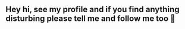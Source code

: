 ## Hey hi, see my profile and if you find anything disturbing please tell me and follow me too 👋

<!--
**piyushm97/piyushm97** is a ✨ _special_ ✨ repository because its `README.md` (this file) appears on your GitHub profile.

<h1 align="center">Hi there 👋, I'm Piyush Mahajan</h1>
<h3 align="center">Data Analyst | Machine Learning Engineer | Problem Solver</h3>

<p align="center">
  <a href="https://www.linkedin.com/in/piyush-mahajan-b554aa124/" target="_blank">
    <img src="https://img.shields.io/badge/LinkedIn-blue?logo=linkedin&style=for-the-badge" />
  </a>
  <a href="mailto:pmahajan97@gmail.com">
    <img src="https://img.shields.io/badge/Email-grey?logo=gmail&style=for-the-badge" />
  </a>
  <a href="https://piyushm97.github.io/piyush-portfolio/" target="_blank">
    <img src="https://img.shields.io/badge/Portfolio-000000?style=for-the-badge&logo=About.me&logoColor=white" />
  </a>
</p>

---

## 👨‍💻 About Me

🎓 Graduate student in **Technology Management** & **Business Analytics**  
💼 Former **Senior System Engineer at Infosys** with 3+ years of experience  
🔍 Passionate about system-driven solutions, automation, and machine learning  
⚡ Currently building AI tools with NLP, ML pipelines, and dashboarding  
🧠 Exploring the intersection of **cloud platforms**, **MLOps**, and **BI tools**

---

## 🔧 Tech Stack

### 🔢 Programming
`Java` · `Python` · `C/C++` · `SQL`

### 📊 Data Science & ML
`NumPy` · `Pandas` · `Scikit-learn` · `Random Forest` · `SVM` · `K-Means` · `Anomaly Detection`

### 🛠️ Backend & Databases
`Spring Boot` · `Spring MVC` · `MySQL` · `PostgreSQL` · `MongoDB` · `REST APIs`

### ☁️ Cloud & Platforms
`Google Cloud Platform (GCP)` · `AWS IoT Core` · `Docker`

### 📈 Visualization & BI
`Tableau` · `Power BI` · `Streamlit`

### ⚙️ Tools & Practices
`Ab Initio GDE` · `Git` · `Scrum` · `Jira` · `MLOps` · `Test-Driven Development (TDD)`

---

## 🚀 Projects

### 🔹 [Smart Resume Matcher & Job Recommender](https://github.com/piyushm97/smart-resume-matcher)
> AI-powered tool using **NLP & Sentence-BERT** to match resumes to job descriptions with 85%+ accuracy  
> 📊 Built with Python, Streamlit, Docker · Uses cosine similarity for matching · End-to-end ML pipeline

### 🔹 [IBM Employee Attrition Analysis](#)
> Analyzed attrition factors using **SQL + MongoDB** and ER modeling  
> 🔍 Focus on business-driven insights for workforce retention

### 🔹 [Market Research Data Warehouse](#)
> Designed a **Dimensional Fact Model** for customer behavior analysis  
> 📂 Transformed transactional data into structured reporting schema

### 🔹 [Smart Home Fault Detection System](#)
> Real-time anomaly detection using **SVM & K-Means** for smart appliances  
> 🌐 Integrated via AWS IoT Core and custom sensors

---

## 📊 GitHub Stats

<p align="center">
  <img src="https://github-readme-stats.vercel.app/api?username=piyushm97&show_icons=true&theme=default" height="165" />
  <img src="https://github-readme-stats.vercel.app/api/top-langs/?username=piyushm97&layout=compact&theme=default" height="165" />
</p>

---

## 🏆 GitHub Trophies

<p align="center">
  <img src="https://github-profile-trophy.vercel.app/?username=piyushm97&theme=flat&no-frame=true&column=6" />
</p>

---

## 📫 Connect with Me

- ✉️ Email: [pmahajan97@gmail.com](mailto:pmahajan97@gmail.com)  
- 🌐 Portfolio: [piyushm97.github.io/piyush-portfolio](https://piyushm97.github.io/piyush-portfolio/)  
- 💼 LinkedIn: [linkedin.com/in/piyush-mahajan-b554aa124](https://www.linkedin.com/in/piyush-mahajan-b554aa124/)

---

⭐ *Thanks for visiting! Feel free to check out my pinned projects below ⬇️*


